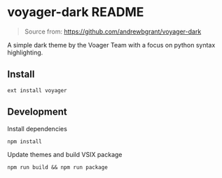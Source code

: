 # voyager-dark README



> Source from: https://github.com/andrewbgrant/voyager-dark

A simple dark theme by the Voager Team with a focus on python syntax highlighting.


## Install

```shell
ext install voyager
```


## Development
Install dependencies
```shell
npm install
```

Update themes and build VSIX package
```shell
npm run build && npm run package
```
